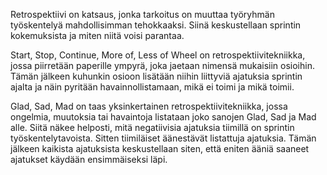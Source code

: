 Retrospektiivi on katsaus, jonka tarkoitus on muuttaa työryhmän työskentelyä mahdollisimman tehokkaaksi. Siinä keskustellaan sprintin kokemuksista ja miten niitä voisi parantaa.

Start, Stop, Continue, More of, Less of Wheel on retrospektiivitekniikka, jossa piirretään paperille ympyrä, joka jaetaan nimensä mukaisiin osioihin. Tämän jälkeen kuhunkin osioon lisätään niihin liittyviä ajatuksia sprintin ajalta ja näin pyritään havainnollistamaan, mikä ei toimi ja mikä toimii.

Glad, Sad, Mad on taas yksinkertainen retrospektiivitekniikka, jossa ongelmia, muutoksia tai havaintoja listataan joko sanojen Glad, Sad ja Mad alle. Siitä näkee helposti, mitä negatiivisia ajatuksia tiimillä on sprintin työskentelytavoista. Sitten tiimiläiset äänestävät listattuja ajatuksia. Tämän jälkeen kaikista ajatuksista keskustellaan siten, että eniten ääniä saaneet ajatukset käydään ensimmäiseksi läpi.

